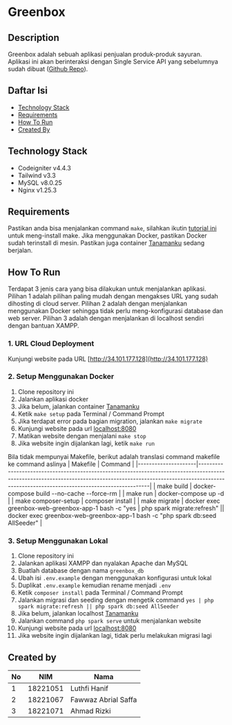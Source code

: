 # Greenbox

## Description

Greenbox adalah sebuah aplikasi penjualan produk-produk sayuran. Aplikasi ini akan berinteraksi dengan Single Service API yang sebelumnya sudah dibuat ([Github Repo](https://github.com/fawwazabrials/ssbackend-labpro)).

## Daftar Isi

-   [Technology Stack](#technology-stack)
-   [Requirements](#requirements)
-   [How To Run](#how-to-run)
-   [Created By](#created-by)

## Technology Stack

-   Codeigniter v4.4.3
-   Tailwind v3.3
-   MySQL v8.0.25
-   Nginx v1.25.3

## Requirements

Pastikan anda bisa menjalankan command `make`, silahkan ikutin [tutorial ini](https://leangaurav.medium.com/how-to-setup-install-gnu-make-on-windows-324480f1da69) untuk meng-install make. Jika menggunakan Docker, pastikan Docker sudah terinstall di mesin. Pastikan juga container [Tanamanku](https://github.com/fawwazabrials/tanamanku-web) sedang berjalan.

## How To Run

Terdapat 3 jenis cara yang bisa dilakukan untuk menjalankan aplikasi. Pilihan 1 adalah pilihan paling mudah dengan mengakses URL yang sudah dihosting di cloud server. Pilihan 2 adalah dengan menjalankan menggunakan Docker sehingga tidak perlu meng-konfigurasi database dan web server. Pilihan 3 adalah dengan menjalankan di localhost sendiri dengan bantuan XAMPP.

### 1. URL Cloud Deployment

Kunjungi website pada URL [http://34.101.177.128](http://34.101.177.128)

### 2. Setup Menggunakan Docker

1. Clone repository ini
2. Jalankan aplikasi docker
3. Jika belum, jalankan container [Tanamanku](https://github.com/fawwazabrials/tanamanku-web)
4. Ketik `make setup` pada Terminal / Command Prompt
5. Jika terdapat error pada bagian migration, jalankan `make migrate`
6. Kunjungi website pada url [localhost:8080](localhost:8080)
7. Matikan website dengan menjalani `make stop`
8. Jika website ingin dijalankan lagi, ketik `make run`

Bila tidak mempunyai Makefile, berikut adalah translasi command makefile ke command aslinya
| Makefile | Command |
|---------------------|------------------------------------------------------------------------------------------------------------------------------------------------------------------------------------------------------------------------|
| make build | docker-compose build --no-cache --force-rm |
| make run | docker-compose up -d |
| make composer-setup | composer install |
| make migrate | docker exec greenbox-web-greenbox-app-1 bash -c "yes | php spark migrate:refresh" || docker exec greenbox-web-greenbox-app-1 bash -c "php spark db:seed AllSeeder" |

### 3. Setup Menggunakan Lokal

1. Clone repository ini
2. Jalankan aplikasi XAMPP dan nyalakan Apache dan MySQL
3. Buatlah database dengan nama `greenbox_db`
4. Ubah isi `.env.example` dengan menggunakan konfigurasi untuk lokal
5. Duplikat `.env.example` kemudian rename menjadi `.env`
6. Ketik `composer install` pada Terminal / Command Prompt
7. Jalankan migrasi dan seeding dengan mengetik command `yes | php spark migrate:refresh || php spark db:seed AllSeeder`
8. Jika belum, jalankan localhost [Tanamanku](https://github.com/fawwazabrials/tanamanku-web)
9. Jalankan command `php spark serve` untuk menjalankan website
10. Kunjungi website pada url [localhost:8080](localhost:8080)
11. Jika website ingin dijalankan lagi, tidak perlu melakukan migrasi lagi

## Created by
| No | NIM      | Nama                |
|----|----------|---------------------|
| 1  | 18221051 | Luthfi Hanif        |
| 2  | 18221067 | Fawwaz Abrial Saffa |
| 3  | 18221071 | Ahmad Rizki         |
